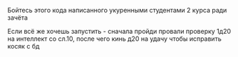 Бойтесь этого кода написанного укуренными студентами 2 курса ради зачёта


Если всё же хочешь запустить - сначала пройди провали проверку 1д20 на интеллект со сл.10, после чего кинь д20 на удачу чтобы исправить косяк с бд
